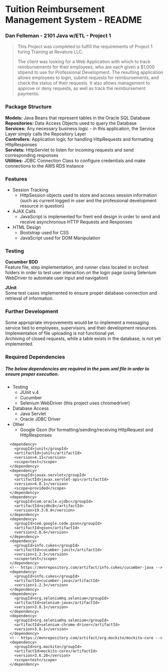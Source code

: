 # Tuition Reimbursement Management System - README
### Dan Felleman - 2101 Java w/ETL - Project 1

> This Project was completed to fulfill the requirements of Project 1 furing Training at Revature LLC.
>
> The client was looking for a Web Application with which to track reimbursements for their employees, who are each given a $1,000 
stipend to use for Professional Development. The resulting application allows employees to login, submit requests for reimbursements, and 
check the status of their requests. It also allows management to approve or deny requests, as well as track the reimbursement payments.  

### Package Structure
**Models:** Java Beans that represent tables in the Oracle SQL Database  
**Repositories:** Data Access Objects used to query the Database  
**Services:** Any necessary business logic - in this application, the Service Layer simply calls the Repository Layer  
**Controllers:** Application logic for handling HttpRequests and formatting HttpResponses  
**Servlets:** HttpServlet to listen for incoming requests and send corresponding responses  
**Utilities:** JDBC Connection Class to configure credentials and make connections to the AWS RDS instance

### Features
- Session Tracking  
  - HttpSession objects used to store and access session information (such as current logged in user and the professional development resource in question)
- AJAX Calls
  - JavaScript is implemented for frent end design in order to send and receive asynchronous HTTP Requests and Responses  
- HTML Design
  - Bootstrap  used for CSS  
  - JavaScript used for DOM Manipulation  
### Testing
**Cucumber BDD**  
Feature file, step implementation, and runner class located in src/test folders in order to test user interaction on the login page (using Selenium WebDriver to automate user input and navigation)  

**JUnit**  
Some test cases implemented to ensure proper database connection and retrieval of information.  

### Further Development  
Some appropriate imrpovements would be to implement a messaging service tied to employees, supervisors, and their development resources.  
Implementation of file uploading is not functional yet.  
Archiving of closed requests, while a table exists in the database, is not yet implemented.  

### Required Dependencies
##### The below dependencies are required in the pom.xml file in order to ensure proper execution.
- Testing
  - JUnit v.4
  - Cucumber
  - Selenium WebDriver (this project uses chromedriver)
- Database Access
  - Java Servlet
  - Oracle JDBC Driver
- Other
  - Google Gson (for formatting/sending/receiving HttpRequest and HttpResponses
```
  <dependency>
    <groupId>junit</groupId>
    <artifactId>junit</artifactId>
    <version>4.11</version>
    <scope>test</scope>
  </dependency>
  <dependency>
    <groupId>javax.servlet</groupId>
    <artifactId>javax.servlet-api</artifactId>
    <version>4.0.1</version>
    <scope>provided</scope>
  </dependency>
  <dependency>
    <groupId>com.oracle.ojdbc</groupId>
    <artifactId>ojdbc8</artifactId>
    <version>19.3.0.0</version>
  </dependency>
  <dependency>
    <groupId>com.google.code.gson</groupId>
    <artifactId>gson</artifactId>
    <version>2.8.6</version>
  </dependency>
  <dependency>
    <groupId>info.cukes</groupId>
    <artifactId>cucumber-junit</artifactId>
    <version>1.2.5</version>
    <scope>test</scope>
  </dependency>
  <!-- https://mvnrepository.com/artifact/info.cukes/cucumber-java -->
  <dependency>
    <groupId>info.cukes</groupId>
    <artifactId>cucumber-java</artifactId>
    <version>1.2.5</version>
  </dependency>
  <dependency>
    <groupId>org.seleniumhq.selenium</groupId>
    <artifactId>selenium-java</artifactId>
    <version>3.8.1</version>
  </dependency>
  <dependency>
    <groupId>org.seleniumhq.selenium</groupId>
    <artifactId>selenium-chrome-driver</artifactId>
    <version>3.8.1</version>
  </dependency>
  <!-- https://mvnrepository.com/artifact/org.mockito/mockito-core -->
  <dependency>
    <groupId>org.mockito</groupId>
    <artifactId>mockito-core</artifactId>
    <version>3.6.28</version>
    <scope>test</scope>
  </dependency>
```
